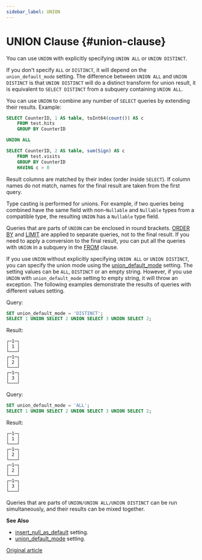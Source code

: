 ```yaml
---
sidebar_label: UNION
---
```


# UNION Clause {#union-clause}

You can use `UNION` with explicitly specifying `UNION ALL` or `UNION DISTINCT`.

If you don't specify `ALL` or `DISTINCT`, it will depend on the `union_default_mode` setting. The difference between `UNION ALL` and `UNION DISTINCT` is that `UNION DISTINCT` will do a distinct transform for union result, it is equivalent to `SELECT DISTINCT` from a subquery containing `UNION ALL`.

You can use `UNION` to combine any number of `SELECT` queries by extending their results. Example:

``` sql
SELECT CounterID, 1 AS table, toInt64(count()) AS c
    FROM test.hits
    GROUP BY CounterID

UNION ALL

SELECT CounterID, 2 AS table, sum(Sign) AS c
    FROM test.visits
    GROUP BY CounterID
    HAVING c > 0
```

Result columns are matched by their index (order inside `SELECT`). If column names do not match, names for the final result are taken from the first query.

Type casting is performed for unions. For example, if two queries being combined have the same field with non-`Nullable` and `Nullable` types from a compatible type, the resulting `UNION` has a `Nullable` type field.

Queries that are parts of `UNION` can be enclosed in round brackets. [ORDER BY](../../../sql-reference/statements/select/order-by.md) and [LIMIT](../../../sql-reference/statements/select/limit.md) are applied to separate queries, not to the final result. If you need to apply a conversion to the final result, you can put all the queries with `UNION` in a subquery in the [FROM](../../../sql-reference/statements/select/from.md) clause.

If you use `UNION` without explicitly specifying `UNION ALL` or `UNION DISTINCT`, you can specify the union mode using the [union_default_mode](../../../operations/settings/settings.md#union-default-mode) setting. The setting values can be `ALL`, `DISTINCT` or an empty string. However, if you use `UNION` with `union_default_mode` setting to empty string, it will throw an exception. The following examples demonstrate the results of queries with different values setting.

Query:

```sql
SET union_default_mode = 'DISTINCT';
SELECT 1 UNION SELECT 2 UNION SELECT 3 UNION SELECT 2;
```

Result:

```text
┌─1─┐
│ 1 │
└───┘
┌─1─┐
│ 2 │
└───┘
┌─1─┐
│ 3 │
└───┘
```

Query:

```sql
SET union_default_mode = 'ALL';
SELECT 1 UNION SELECT 2 UNION SELECT 3 UNION SELECT 2;
```

Result:

```text
┌─1─┐
│ 1 │
└───┘
┌─1─┐
│ 2 │
└───┘
┌─1─┐
│ 2 │
└───┘
┌─1─┐
│ 3 │
└───┘
```

Queries that are parts of `UNION/UNION ALL/UNION DISTINCT` can be run simultaneously, and their results can be mixed together.

**See Also**

-   [insert_null_as_default](../../../operations/settings/settings.md#insert_null_as_default) setting.
-   [union_default_mode](../../../operations/settings/settings.md#union-default-mode) setting.


[Original article](https://clickhouse.com/docs/en/sql-reference/statements/select/union/) <!-- hide -->
